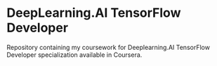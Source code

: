 # DeepLearning.AI TensorFlow Developer
Repository containing my coursework for Deeplearning.AI TensorFlow Developer specialization available in Coursera.


